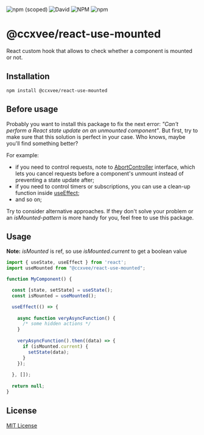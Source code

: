 ![npm (scoped)](https://img.shields.io/npm/v/@ccxvee/react-use-mounted) ![David](https://img.shields.io/david/ccxvee/react-use-mounted)  ![NPM](https://img.shields.io/npm/l/@ccxvee/react-use-mounted) ![npm](https://img.shields.io/npm/dt/@ccxvee/react-use-mounted)
# @ccxvee/react-use-mounted
React custom hook that allows to check whether a component is mounted or not.

## Installation
```
npm install @ccxvee/react-use-mounted
```

##  Before usage
Probably you want to install this package to fix the next error: *"Can't perform a React state update on an unmounted component"*. But first, try to make sure that this solution is perfect in your case. Who knows, maybe you'll find something better?

For example: 
* if you need to control requests, note to [AbortController](https://developer.mozilla.org/en-US/docs/Web/API/AbortController) interface, which lets you cancel requests before a component's unmount instead of preventing a state update after;
* if you need to control timers or subscriptions, you can use a clean-up function inside [useEffect](https://reactjs.org/docs/hooks-reference.html#useeffect);
* and so on;

Try to consider alternative approaches. If they don't solve your problem or an *isMounted-pattern* is more handy for you, feel free to use this package.

## Usage
**Note:** *isMounted* is ref, so use *isMounted.current* to get a boolean value
```javascript
import { useState, useEffect } from 'react';
import useMounted from "@ccxvee/react-use-mounted";

function MyComponent() {

  const [state, setState] = useState();
  const isMounted = useMounted();

  useEffect(() => {
  
    async function veryAsyncFunction() {
      /* some hidden actions */
    }
  
    veryAsyncFunction().then((data) => {
      if (isMounted.current) {
        setState(data);
      }
    });
    
  }, []);
  
  return null;
}
```

## License
[MIT License](https://github.com/ccxvee/react-use-mounted/blob/master/LICENSE)
